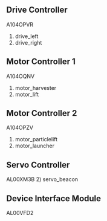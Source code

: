 ## Drive Controller
A104OPVR
1) drive_left
2) drive_right
## Motor Controller 1
A104OQNV
1) motor_harvester
2) motor_lift
## Motor Controller 2
A104OPZV
1) motor_particlelift
2) motor_launcher
## Servo Controller
AL00XM3B
2) servo_beacon
## Device Interface Module
AL00VFD2

